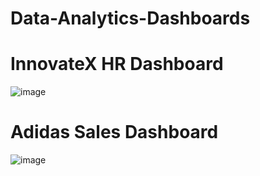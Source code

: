# Data-Analytics-Dashboards
# InnovateX HR Dashboard



![image](https://github.com/user-attachments/assets/093c7830-a8ee-4efc-bcd6-bebe21b9446a)


# Adidas Sales Dashboard


![image](https://github.com/user-attachments/assets/90367137-9924-4537-b46f-bb156331de99)


